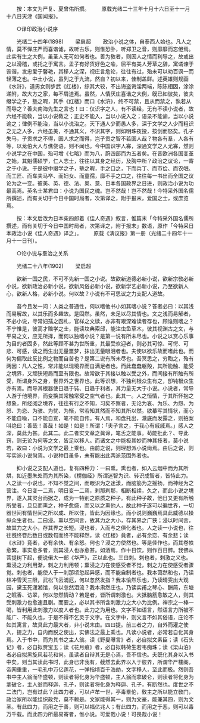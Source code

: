 <!-- { "loadSidebar": true } -->

　　按：本文为严复、夏曾佑所撰。 
　　原载光绪二十三年十月十六日至十一月十八日天津《国闻报》。 

　　○译印政治小说序 

　　光绪二十四年(1898) 
　　梁启超 
　　政治小说之体，自泰西人始也。凡人之情，莫不惮庄严而喜谐谑，故听古乐，则惟恐卧，听郑卫之音，则靡靡而忘倦焉。此实有生之大例，虽圣人无可如何者也。善为敎者，则因人之情而利导之，故或出之以滑稽，或托之于寓言。孟子有好货好色之喩，屈平有美人芳草之辞，寓谲谏于诙谐，发忠爱于馨艳，其移人之深，视庄言危论，往往有过，殆未可以劝百讽一而轻薄之也。中土小说，虽列之于九流，然自？初以来，佳制盖鲜。述英雄则规画《水浒》，道男女则步武《红楼》，综其大较，不出诲盗诲淫两端，陈陈相因，涂涂递附，故大方之家，每不屑道焉。虽然，人情厌庄喜谐之大例，旣已如彼矣，彼夫缀学之子，塾之暇，其手《红楼》而口《水浒》，终不可禁，且从而禁之，孰若从而导之？善夫南海先生之言也！曰：仅识字之人，有不读经，无有不读小说者，故六经不能敎，当以小说敎之；正史不能入，当以小说入之；语录不能谕，当以小说谕之；律例不能治，当以小说治之。天下通人少而愚人多，深于文学之人少而粗识之无之人多，六经虽美，不通其义，不识其字，则如明珠夜投，按剑而怒矣。孔子失马，子贡求之不得，圉人求之而得，岂子贡之智不若圉人哉？物各有羣，人各有等，以龙伯大人与僬侥语，则不闻也。今中国识字人寡，深通文学之人尤寡，然则小说学之在中国，殆可增《七略》而为八，蔚四部而为五者矣。在昔欧洲各国变革之始，其魁儒硕学，仁人志士，往往以其身之经历，及胸中所？政治之议论，一寄之于小说。于是彼中缀学之子，塾之暇，手之口之，下而兵丁、而巿侩、而农氓、而工匠、而车夫马卒、而妇女、而童孺，靡不手之口之，往往每一书出而全国之议论为之一变。彼美、英、德、法、奥、意、日本各国政界之日进，则政治小说为功最高焉。英名士某君曰：小说为国民之魂。岂不然哉！岂不然哉！今特采外国名儒所撰述，而有关切于今日中国时局者，次第译之，附于报末，爱国之士，或庶览焉。 

　　按：本文后改为日本柴四郞着《佳人奇遇》叙言，惟篇末「今特采外国名儒所撰述，而有关切于今日中国时局者，次第译之，附于报末」数语，原作「今特采日本政治小说《佳人奇遇》译之」。 
　　原载《淸议报》第一册（光绪二十四年十一月十一日刊）。 

　　○论小说与羣治之关系 

　　光绪二十八年(1902) 
　　梁启超 

　　欲新一国之民，不可不先新一国之小说。故欲新道德必新小说，欲新宗敎必新小说，欲新政治必新小说，欲新风俗必新小说，欲新学艺必新小说，乃至欲新人心，欲新人格，必新小说。何以故？小说有不可思议之力支配人道故。 

　　吾今且发一问：人类之普通性，何以嗜他书小如其嗜小说？答者必曰：以其浅而易解故，以其乐而多趣故。是固然。虽然，未足以尽其情也。文之浅而易解者，不必小说，寻常妇孺之函札，官样之文牍，亦非有艰深难读者存也，顾谁则嗜之？不宁惟是，彼高才赡学之士，能读坟典索邱，能注虫鱼草木，彼其视渊古之文，与平易之文，应无所择，而何以独嗜小说？是第一说有所未尽也。小说之以赏心乐事为目的者固多，然此等顾不甚为世所重，其最受欢迎者，则必其可惊、可愕、可悲、可感，读之而生出无量噩梦，抹出无量眼泪者也。夫使以欲乐故而嗜此也。而何为偏取此反比例之物而自苦也？是第二说有所未尽也。吾冥思之，穷鞫之，殆有两因：凡人之性，常非能以现境界而自满足者也。而此蠢蠢躯殻，其所能触、能受之境界，又顽狭短局而至有限也。故常欲于其接以触以受之外，而间接有所触有所受，所谓身外之身，世界外之世界也。此等识想，不独利根众生有之，卽钝根众生亦有焉。而导其根器使日趋于钝、日趋于利者，其力量无大于小说。小说者，常导人游于他境界，而变换其常触常受之空气者也。此其一。人之恒情，于其所怀抱之想象，所经阅之境界，往往有行之不知，习矣不察者，无论为哀、为乐、为怨、为怒、为恋、为骇、为忧、为惭，常若知其然而不知其所以然。欲摹写其情状，而心不能自喩，口不能自宣，笔不能自传。有人焉，和盘托出，澈底而发露之，则拍案叫绝曰：善哉！善哉！如是！如是！所谓：「夫子言之，于我心有戚戚焉。」感人之深，莫此为甚。此其二。此二者实文章之眞谛，笔舌之能事。苟能批此？、导此窍，则无论为何等之文，皆足以移人。而诸文之中能极其妙而神其技者，莫小说若，故曰：小说为文学之最上乘也。由前之说，则理想派小说尙焉。由后之说，则写实派小说尙焉。小说种目虽多，未有能出此两派范围外者也。 

　　抑小说之支配人道也，复有四种力：一曰熏。熏也者，如入云烟中而为其所烘，如近墨朱处而为其所染，《楞伽经》所谓迷智为识、转识成智者，皆恃此力。人之读一小说也，不知不觉之间，而眼识为之迷漾，而脑筋为之摇扬，而神经为之营注。今日变一二焉，明日变一二焉，刹那刹那，相断相续，久之，而此小说之境界，遂入其灵台而据之，成为一特别之原质之种子。有此种子故，他日又更有所触所受者，旦旦而熏之，种子愈盛，而又以之熏他人，故此种子遂可以徧世界，一切器世间有情世间之所以成、所以住，皆此为因缘也。而小说则巍巍焉具此威德以操纵众生者也。二曰浸。熏以空间言，故其力之大小，存其界之广狭；浸以时间言，故其力之大小，存其界之长短。浸也者，入而与之俱化者也。人之读一小说也，往往旣终卷后数日或数旬而终不能释然，读《红楼》竟者，必有余恋、有余悲；读《水浒》竟者，必有余快、有余怒。何也？浸之力使然也。等是佳作也，而其卷帙愈繁，事实愈多者，则其浸人也亦愈甚。如酒焉，作十日饮，则作百日醉。我佛从菩提树下起，便说偌大一部《华严》，正以此也。三曰刺。刺也者，刺激之义也。熏浸之力利用渐，刺之力利用顿；熏浸之力在使感受者不觉，刺之力在使感受者骤觉。刺也者，能使人于一刹那顷忽起异感，而不能自制者也。我本蔼然和也，乃读林冲雪天三限，武松飞云浦厄，何以忽然发指？我本愉然乐也，乃读晴雯出大观园，黛玉死潇湘馆，何以忽然泪流？我本肃然庄也，乃读实甫之琴心、酬简，东塘之眠香、访翠，何以忽然情动？若是者，皆所谓刺激也。大抵脑筋愈敏之人，则其受刺激力也愈速且剧。而要之，必以其书所含刺激力之大小为比例。禅宗之一棒一喝，皆利用此刺激力以度人者也。此力之为用也。文字不如语言，然语言力所被不能广、不能久也，于是不得不乞灵于文字。在文字中，则文言不如其俗语，庄论不如其寓言，故具此力最大者，非小说末由。四曰提。前三者之力，自外而灌之使入，提之力，自内而脱之使出，实佛法之最上乘也。凡读小说者，必常若自化其身焉。入于书中，而为其书之主人翁。读《野叟曝言》者，必自拟文素臣；读《石头记》者，必自拟贾宝玉；读《花月痕》者，必自拟韩荷生若韦痴珠；读《梁山泊》者必自拟黑旋风若花和尙。虽读者自辩其无是心焉，吾不信也。夫旣化其身以入书中矣，则当其读此书时，此身已非我有，截然去此界以入于彼界，所谓华严楼阁，帝网重重，一毛孔中万亿莲花，一弹指顷百千浩劫，文字移人，至此而极。然则吾书中主人翁而华盛顿，则读者将化身为华盛顿，主人翁而拿破仑，则读者将化身为拿破仑，主人翁而释迦、孔子，则读者将化身为释迦、孔子，有断然也。度世之不二法门，岂有过此？此四力者，可以卢牟一世，亭毒羣伦，敎主之所以能立敎门，政治家所以能组织政党，莫不赖是。文家能得其一，则为文豪，能兼其四，则为文圣。有此四力，而用之于善，则可以福亿兆人；有此四力，而用之于恶，则可以毒万千载。而此四力所最易寄者，惟小说。可爱哉小说！可畏哉小说！ 

